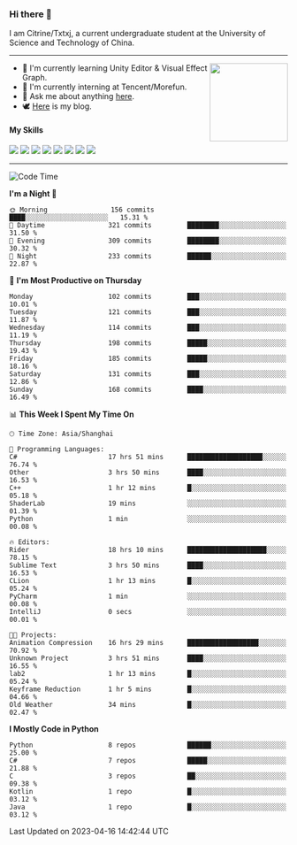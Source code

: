 ### Hi there 👋

I am Citrine/Txtxj, a current undergraduate student at the University of Science and Technology of China.

---

<img align="right" height="141" src="https://github-readme-stats.vercel.app/api?username=txtxj&theme=tokyonight&show_icons=true&count_private=true">

- 🌱 I'm currently learning Unity Editor & Visual Effect Graph.
- 🐶 I'm currently interning at Tencent/Morefun.
- 💬 Ask me about anything [here](https://github.com/txtxj/txtxj/issues).
- 🕊️ [Here](https://txtxj.top) is my blog.

#### My Skills

![](https://img.shields.io/badge/C%23-239120?logo=csharp&logoColor=fff)
![](https://img.shields.io/badge/Unity-000000?logo=unity&logoColor=fff)
![](https://img.shields.io/badge/Python-3e74a2?logo=python&logoColor=fff)
![](https://img.shields.io/badge/C++-65318e?logo=cplusplus&logoColor=fff)
![](https://img.shields.io/badge/C-5654a2?logo=c&logoColor=fff)
![](https://img.shields.io/badge/Blender-f5792a?logo=blender&logoColor=fff)
![](https://img.shields.io/badge/OpenJDK-ffffff?logo=openjdk&logoColor=000)
![](https://img.shields.io/badge/SQL-cc2927?logo=microsoftsqlserver&logoColor=fff)

---

<!--START_SECTION:waka-->
![Code Time](http://img.shields.io/badge/Code%20Time-794%20hrs%2018%20mins-blue)

**I'm a Night 🦉** 

```text
🌞 Morning                156 commits         ████░░░░░░░░░░░░░░░░░░░░░   15.31 % 
🌆 Daytime                321 commits         ████████░░░░░░░░░░░░░░░░░   31.50 % 
🌃 Evening                309 commits         ████████░░░░░░░░░░░░░░░░░   30.32 % 
🌙 Night                  233 commits         ██████░░░░░░░░░░░░░░░░░░░   22.87 % 
```
📅 **I'm Most Productive on Thursday** 

```text
Monday                   102 commits         ███░░░░░░░░░░░░░░░░░░░░░░   10.01 % 
Tuesday                  121 commits         ███░░░░░░░░░░░░░░░░░░░░░░   11.87 % 
Wednesday                114 commits         ███░░░░░░░░░░░░░░░░░░░░░░   11.19 % 
Thursday                 198 commits         █████░░░░░░░░░░░░░░░░░░░░   19.43 % 
Friday                   185 commits         █████░░░░░░░░░░░░░░░░░░░░   18.16 % 
Saturday                 131 commits         ███░░░░░░░░░░░░░░░░░░░░░░   12.86 % 
Sunday                   168 commits         ████░░░░░░░░░░░░░░░░░░░░░   16.49 % 
```


📊 **This Week I Spent My Time On** 

```text
🕑︎ Time Zone: Asia/Shanghai

💬 Programming Languages: 
C#                       17 hrs 51 mins      ███████████████████░░░░░░   76.74 % 
Other                    3 hrs 50 mins       ████░░░░░░░░░░░░░░░░░░░░░   16.53 % 
C++                      1 hr 12 mins        █░░░░░░░░░░░░░░░░░░░░░░░░   05.18 % 
ShaderLab                19 mins             ░░░░░░░░░░░░░░░░░░░░░░░░░   01.39 % 
Python                   1 min               ░░░░░░░░░░░░░░░░░░░░░░░░░   00.08 % 

🔥 Editors: 
Rider                    18 hrs 10 mins      ████████████████████░░░░░   78.15 % 
Sublime Text             3 hrs 50 mins       ████░░░░░░░░░░░░░░░░░░░░░   16.53 % 
CLion                    1 hr 13 mins        █░░░░░░░░░░░░░░░░░░░░░░░░   05.24 % 
PyCharm                  1 min               ░░░░░░░░░░░░░░░░░░░░░░░░░   00.08 % 
IntelliJ                 0 secs              ░░░░░░░░░░░░░░░░░░░░░░░░░   00.01 % 

🐱‍💻 Projects: 
Animation Compression    16 hrs 29 mins      ██████████████████░░░░░░░   70.92 % 
Unknown Project          3 hrs 51 mins       ████░░░░░░░░░░░░░░░░░░░░░   16.55 % 
lab2                     1 hr 13 mins        █░░░░░░░░░░░░░░░░░░░░░░░░   05.24 % 
Keyframe Reduction       1 hr 5 mins         █░░░░░░░░░░░░░░░░░░░░░░░░   04.66 % 
Old Weather              34 mins             █░░░░░░░░░░░░░░░░░░░░░░░░   02.47 % 
```

**I Mostly Code in Python** 

```text
Python                   8 repos             ██████░░░░░░░░░░░░░░░░░░░   25.00 % 
C#                       7 repos             █████░░░░░░░░░░░░░░░░░░░░   21.88 % 
C                        3 repos             ██░░░░░░░░░░░░░░░░░░░░░░░   09.38 % 
Kotlin                   1 repo              █░░░░░░░░░░░░░░░░░░░░░░░░   03.12 % 
Java                     1 repo              █░░░░░░░░░░░░░░░░░░░░░░░░   03.12 % 
```




 Last Updated on 2023-04-16 14:42:44 UTC
<!--END_SECTION:waka-->
